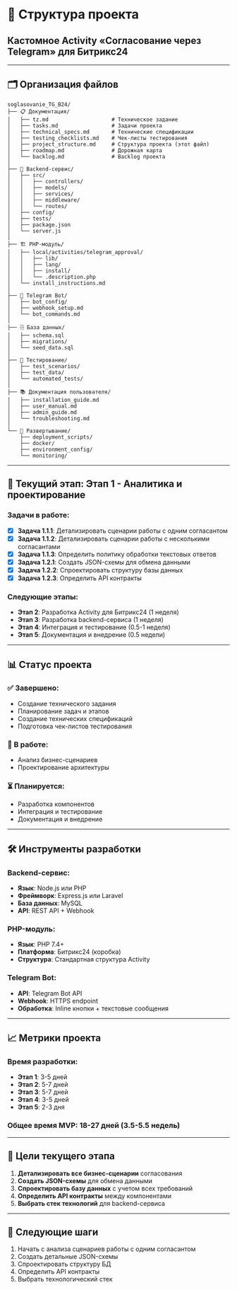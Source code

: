 # 📁 Структура проекта
## Кастомное Activity «Согласование через Telegram» для Битрикс24

---

## 🗂 Организация файлов

```
soglasovanie_TG_B24/
├── 📋 Документация/
│   ├── tz.md                    # Техническое задание
│   ├── tasks.md                 # Задачи проекта
│   ├── technical_specs.md       # Технические спецификации
│   ├── testing_checklists.md    # Чек-листы тестирования
│   ├── project_structure.md     # Структура проекта (этот файл)
│   ├── roadmap.md               # Дорожная карта
│   └── backlog.md               # Backlog проекта
│
├── 🔧 Backend-сервис/
│   ├── src/
│   │   ├── controllers/
│   │   ├── models/
│   │   ├── services/
│   │   ├── middleware/
│   │   └── routes/
│   ├── config/
│   ├── tests/
│   ├── package.json
│   └── server.js
│
├── 🏗 PHP-модуль/
│   ├── local/activities/telegram_approval/
│   │   ├── lib/
│   │   ├── lang/
│   │   ├── install/
│   │   └── .description.php
│   └── install_instructions.md
│
├── 🤖 Telegram Bot/
│   ├── bot_config/
│   ├── webhook_setup.md
│   └── bot_commands.md
│
├── 🗄 База данных/
│   ├── schema.sql
│   ├── migrations/
│   └── seed_data.sql
│
├── 🧪 Тестирование/
│   ├── test_scenarios/
│   ├── test_data/
│   └── automated_tests/
│
├── 📚 Документация пользователя/
│   ├── installation_guide.md
│   ├── user_manual.md
│   ├── admin_guide.md
│   └── troubleshooting.md
│
└── 🚀 Развертывание/
    ├── deployment_scripts/
    ├── docker/
    ├── environment_config/
    └── monitoring/
```

---

## 🎯 Текущий этап: Этап 1 - Аналитика и проектирование

### Задачи в работе:
- [x] **Задача 1.1.1**: Детализировать сценарии работы с одним согласантом
- [x] **Задача 1.1.2**: Детализировать сценарии работы с несколькими согласантами  
- [x] **Задача 1.1.3**: Определить политику обработки текстовых ответов
- [x] **Задача 1.2.1**: Создать JSON-схемы для обмена данными
- [x] **Задача 1.2.2**: Спроектировать структуру базы данных
- [x] **Задача 1.2.3**: Определить API контракты

### Следующие этапы:
- **Этап 2**: Разработка Activity для Битрикс24 (1 неделя)
- **Этап 3**: Разработка backend-сервиса (1 неделя)
- **Этап 4**: Интеграция и тестирование (0.5-1 неделя)
- **Этап 5**: Документация и внедрение (0.5 недели)

---

## 📊 Статус проекта

### ✅ Завершено:
- Создание технического задания
- Планирование задач и этапов
- Создание технических спецификаций
- Подготовка чек-листов тестирования

### 🔄 В работе:
- Анализ бизнес-сценариев
- Проектирование архитектуры

### ⏳ Планируется:
- Разработка компонентов
- Интеграция и тестирование
- Документация и внедрение

---

## 🛠 Инструменты разработки

### Backend-сервис:
- **Язык**: Node.js или PHP
- **Фреймворк**: Express.js или Laravel
- **База данных**: MySQL
- **API**: REST API + Webhook

### PHP-модуль:
- **Язык**: PHP 7.4+
- **Платформа**: Битрикс24 (коробка)
- **Структура**: Стандартная структура Activity

### Telegram Bot:
- **API**: Telegram Bot API
- **Webhook**: HTTPS endpoint
- **Обработка**: Inline кнопки + текстовые сообщения

---

## 📈 Метрики проекта

### Время разработки:
- **Этап 1**: 3-5 дней
- **Этап 2**: 5-7 дней
- **Этап 3**: 5-7 дней
- **Этап 4**: 3-5 дней
- **Этап 5**: 2-3 дня

### Общее время MVP: 18-27 дней (3.5-5.5 недель)

---

## 🎯 Цели текущего этапа

1. **Детализировать все бизнес-сценарии** согласования
2. **Создать JSON-схемы** для обмена данными
3. **Спроектировать базу данных** с учетом всех требований
4. **Определить API контракты** между компонентами
5. **Выбрать стек технологий** для backend-сервиса

---

## 📝 Следующие шаги

1. Начать с анализа сценариев работы с одним согласантом
2. Создать детальные JSON-схемы
3. Спроектировать структуру БД
4. Определить API контракты
5. Выбрать технологический стек
